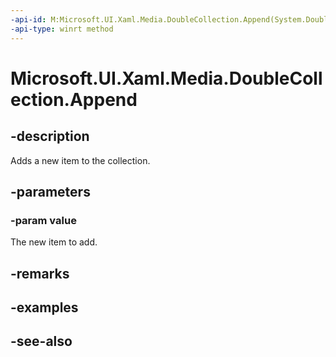 ```yaml
---
-api-id: M:Microsoft.UI.Xaml.Media.DoubleCollection.Append(System.Double)
-api-type: winrt method
---
```


<!-- Method syntax
public void Append(System.Double value)
-->

# Microsoft.UI.Xaml.Media.DoubleCollection.Append

## -description
Adds a new item to the collection.

## -parameters
### -param value
The new item to add.

## -remarks

## -examples

## -see-also
